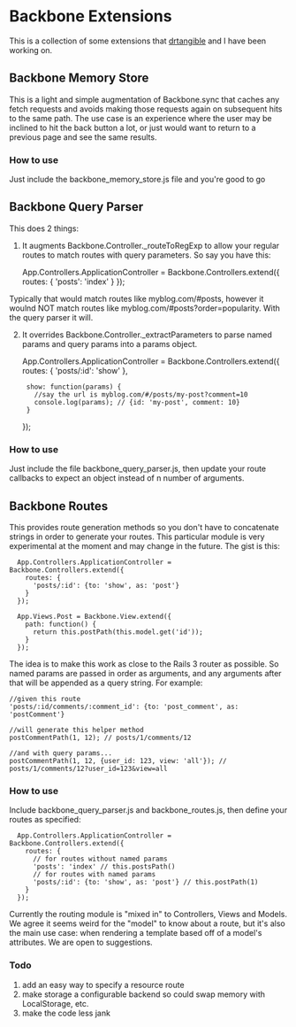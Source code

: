 # Backbone Extensions
This is a collection of some extensions that [drtangible](https://github.com/drtangible) and I have been working on. 

## Backbone Memory Store
This is a light and simple augmentation of Backbone.sync that caches any fetch requests and avoids making those requests again on subsequent hits to the same path. The use case is an experience where the user may be inclined to hit the back button a lot, or just would want to return to a previous page and see the same results. 

### How to use
Just include the backbone_memory_store.js file and you're good to go

## Backbone Query Parser
This does 2 things:

1. It augments Backbone.Controller._routeToRegExp to allow your regular routes to match routes with query parameters. So say you have this:

      App.Controllers.ApplicationController = Backbone.Controllers.extend({
        routes: {
          'posts': 'index'
        }
      });

Typically that would match routes like myblog.com/#posts, however it woulnd NOT match routes like myblog.com/#posts?order=popularity. With the query parser it will. 

2. It overrides Backbone.Controller._extractParameters to parse named params and query params into a params object.
  
      App.Controllers.ApplicationController = Backbone.Controllers.extend({
        routes: {
          'posts/:id': 'show'
        },

        show: function(params) {
          //say the url is myblog.com/#/posts/my-post?comment=10
          console.log(params); // {id: 'my-post', comment: 10}
        }
      });


### How to use
Just include the file backbone_query_parser.js, then update your route callbacks to expect an object instead of n number of arguments.
    
## Backbone Routes
This provides route generation methods so you don't have to concatenate strings in order to generate your routes. This particular module is very experimental at the moment and may change in the future. The gist is this:

      App.Controllers.ApplicationController = Backbone.Controllers.extend({
        routes: {
          'posts/:id': {to: 'show', as: 'post'}
        }
      });

      App.Views.Post = Backbone.View.extend({
        path: function() {
          return this.postPath(this.model.get('id'));
        }
      });

The idea is to make this work as close to the Rails 3 router as possible. So named params are passed in order as arguments, and any arguments after that will be appended as a query string. For example:

    //given this route
    'posts/:id/comments/:comment_id': {to: 'post_comment', as: 'postComment'}

    //will generate this helper method
    postCommentPath(1, 12); // posts/1/comments/12

    //and with query params...
    postCommentPath(1, 12, {user_id: 123, view: 'all'}); // posts/1/comments/12?user_id=123&view=all

### How to use
Include backbone_query_parser.js and backbone_routes.js, then define your routes as specified:

      App.Controllers.ApplicationController = Backbone.Controllers.extend({
        routes: {
          // for routes without named params
          'posts': 'index' // this.postsPath()
          // for routes with named params
          'posts/:id': {to: 'show', as: 'post'} // this.postPath(1)
        }
      });

Currently the routing module is "mixed in" to Controllers, Views and Models. We agree it seems weird for the "model" to know about a route, but it's also the main use case: when rendering a template based off of a model's attributes. We are open to suggestions. 

### Todo
1. add an easy way to specify a resource route
2. make storage a configurable backend so could swap memory with LocalStorage, etc.
3. make the code less jank
    
